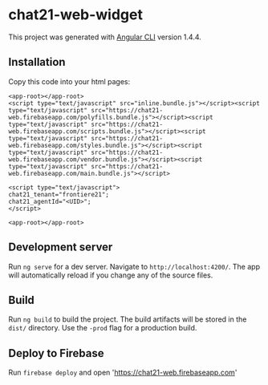 # chat21-web-widget

This project was generated with [Angular CLI](https://github.com/angular/angular-cli) version 1.4.4.


## Installation

Copy this code into your html pages:

```
<app-root></app-root>
<script type="text/javascript" src="inline.bundle.js"></script><script type="text/javascript" src="https://chat21-web.firebaseapp.com/polyfills.bundle.js"></script><script type="text/javascript" src="https://chat21-web.firebaseapp.com/scripts.bundle.js"></script><script type="text/javascript" src="https://chat21-web.firebaseapp.com/styles.bundle.js"></script><script type="text/javascript" src="https://chat21-web.firebaseapp.com/vendor.bundle.js"></script><script type="text/javascript" src="https://chat21-web.firebaseapp.com/main.bundle.js"></script>

<script type="text/javascript">
chat21_tenant="frontiere21";
chat21_agentId="<UID>";
</script>

<app-root></app-root>
```


## Development server

Run `ng serve` for a dev server. Navigate to `http://localhost:4200/`. The app will automatically reload if you change any of the source files.

## Build

Run `ng build` to build the project. The build artifacts will be stored in the `dist/` directory. Use the `-prod` flag for a production build.

## Deploy to Firebase 
Run `firebase deploy` and open 'https://chat21-web.firebaseapp.com'